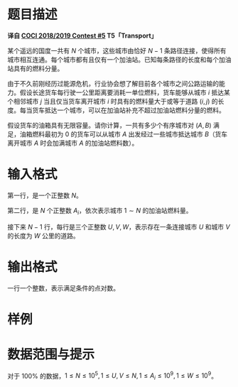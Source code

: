 
# 题目描述

**译自 [COCI 2018/2019 Contest #5](http://www.hsin.hr/coci/contest5_tasks.pdf) T5「Transport」**

某个遥远的国度一共有 $N$ 个城市，这些城市由恰好 $N-1$ 条路径连接，使得所有城市相互连通。每个城市都有且仅有一个加油站。已知每条路径的长度和每个加油站具有的燃料分量。

由于不久前刚经历过能源危机，行业协会想了解目前各个城市之间公路运输的能力。假设长途货车每行驶一公里距离要消耗一单位燃料，货车能够从城市 $i$ 抵达某个相邻城市 $j$ 当且仅当货车离开城市 $i$ 时具有的燃料量大于或等于道路 $(i,j)$ 的长度。每当货车抵达一个城市，可以在加油站补充不超过加油站燃料分量的燃料。

假设货车的油箱具有无限容量。请你计算，一共有多少个有序城市对 $(A,B)$ 满足，油箱燃料最初为 $0$ 的货车可以从城市 $A$ 出发经过一些城市抵达城市 $B$（货车离开城市 $A$ 时会加满城市 $A$ 的加油站燃料数）。

# 输入格式

第一行，是一个正整数 $N$。

第二行，是 $N$ 个正整数 $A_i$，依次表示城市 $1\sim N$ 的加油站燃料量。

接下来 $N-1$ 行，每行是三个正整数 $U,V,W$，表示存在一条连接城市 $U$ 和城市 $V$ 的长度为 $W$ 公里的道路。

# 输出格式

一行一个整数，表示满足条件的点对数。

# 样例



# 数据范围与提示

对于 $100\%$ 的数据，$1\leq N\leq 10^5, 1\leq U, V\leq N, 1\leq A_i\leq 10^9, 1\leq W\leq 10^9$。

